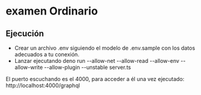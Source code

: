 # examen Ordinario

## Ejecución
- Crear un archivo .env siguiendo el modelo de .env.sample con los datos adecuados a tu conexión.
- Lanzar ejecutando deno run --allow-net --allow-read --allow-env --allow-write --allow-plugin --unstable server.ts

El puerto escuchando es el 4000, para acceder a él una vez ejecutado: http://localhost:4000/graphql
